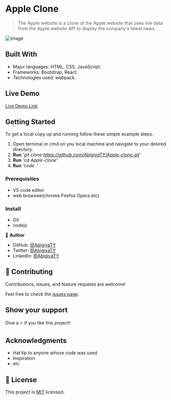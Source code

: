 # Apple Clone

> The Apple website is a clone of the Apple website that uses live data from the Apple website API to display the company's latest news.

![image](https://user-images.githubusercontent.com/98043302/218338687-c5e73456-7936-4abc-b8f5-bb955b754d3f.png)


## Built With

- Major languages: HTML, CSS, JavaScript.
- Frameworks: Bootstrap, React.
- Technologies used: webpack.

## Live Demo 

[Live Demo Link](https://apple-clone-by-abigiya.netlify.app/)


## Getting Started

To get a local copy up and running follow these simple example steps.
1. Open terminal or cmd on you local machine and navigate to your desired directory.
2. **Run**    *'git clone https://github.com/AbigiyaTY/Apple-clone.git'*
3. **Run**   *'cd Apple-clone'*
3. **Run**   *'code .'*


### Prerequisites
* VS code editor
* web browswe(chrome Firefox Opera etc)

### Install
* Git 
* nodejs 


👤 **Author**

* GitHub: [@AbigiyaTY](https://github.com/AbigiyaTY)
* Twitter: [@AbigiyaTY](https://twitter.com/AbigiyaTY)
* LinkedIn: [@AbigiyaTY](https://www.linkedin.com/in/abigiya-tadesse-6a0052234)


## 🤝 Contributing

Contributions, issues, and feature requests are welcome!

Feel free to check the [issues page](../../issues/).

## Show your support

Give a ⭐️ if you like this project!

## Acknowledgments

- Hat tip to anyone whose code was used
- Inspiration
- etc

## 📝 License

This project is [MIT](./MIT.md) licensed.

